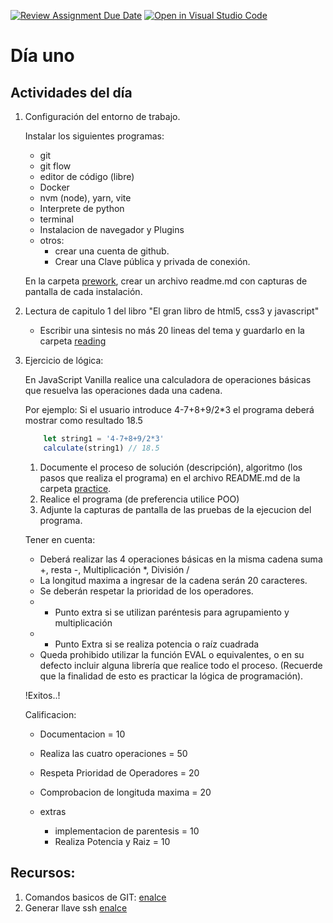 [![Review Assignment Due Date](https://classroom.github.com/assets/deadline-readme-button-24ddc0f5d75046c5622901739e7c5dd533143b0c8e959d652212380cedb1ea36.svg)](https://classroom.github.com/a/fxp-njd8)
[![Open in Visual Studio Code](https://classroom.github.com/assets/open-in-vscode-718a45dd9cf7e7f842a935f5ebbe5719a5e09af4491e668f4dbf3b35d5cca122.svg)](https://classroom.github.com/online_ide?assignment_repo_id=14117012&assignment_repo_type=AssignmentRepo)
# Día uno
## Actividades del día

1. Configuración del entorno de trabajo.
    
    Instalar los siguientes programas:
    - git
    - git flow
    - editor de código (libre)
    - Docker
    - nvm (node), yarn, vite
    - Interprete de python
    - terminal
    - Instalacion de navegador y Plugins
    - otros:
        - crear una cuenta de github.
        - Crear una Clave pública y privada de conexión. 

    En la carpeta [prework](./prework/), crear un archivo readme.md con capturas de pantalla de cada instalación.

2. Lectura de capitulo 1 del libro "El gran libro de html5, css3 y javascript"

    - Escribir una sintesis no más 20 lineas del tema y guardarlo en la carpeta [reading](./reading/)

3. Ejercicio de lógica:

    En JavaScript Vanilla  realice una calculadora de operaciones básicas que 
    resuelva las operaciones dada una cadena. 

    Por ejemplo: Si el usuario introduce 4-7+8+9/2*3 el programa deberá mostrar como 
    resultado 18.5 

    ```javascript
        let string1 = '4-7+8+9/2*3'
        calculate(string1) // 18.5
    ```

    1. Documente el proceso de solución (descripción), algoritmo (los pasos que 
    realiza el programa) en el archivo README.md de la carpeta [practice](./practice/).
    2. Realice el programa (de preferencia utilice POO)
    3. Adjunte la capturas de pantalla de las pruebas de la ejecucion del programa.

    Tener en cuenta:
    - Deberá realizar las 4 operaciones básicas en la misma cadena suma +, resta -, 
    Multiplicación *, División / 
    - La longitud maxima a ingresar de la cadena serán 20 caracteres.
    - Se deberán respetar la prioridad de los operadores.
    - * Punto extra si se utilizan paréntesis para agrupamiento y multiplicación 
    - * Punto Extra si se realiza potencia o raíz cuadrada
    - Queda prohibido utilizar la función EVAL o equivalentes, o en su defecto incluir 
    alguna librería que realice todo el proceso. (Recuerde que la finalidad de esto es 
    practicar la lógica de programación).

    !Exitos..!


    Calificacion: 
    - Documentacion = 10
    - Realiza las cuatro operaciones = 50
    - Respeta Prioridad de Operadores = 20
    - Comprobacion de longituda maxima = 20 

    - extras 
        - implementacion de parentesis = 10
        - Realiza Potencia y Raiz = 10 

## Recursos:
1. Comandos basicos de GIT: [enalce](./resources/git.md)
3. Generar llave ssh [enalce](./Resource/sshkey.md)